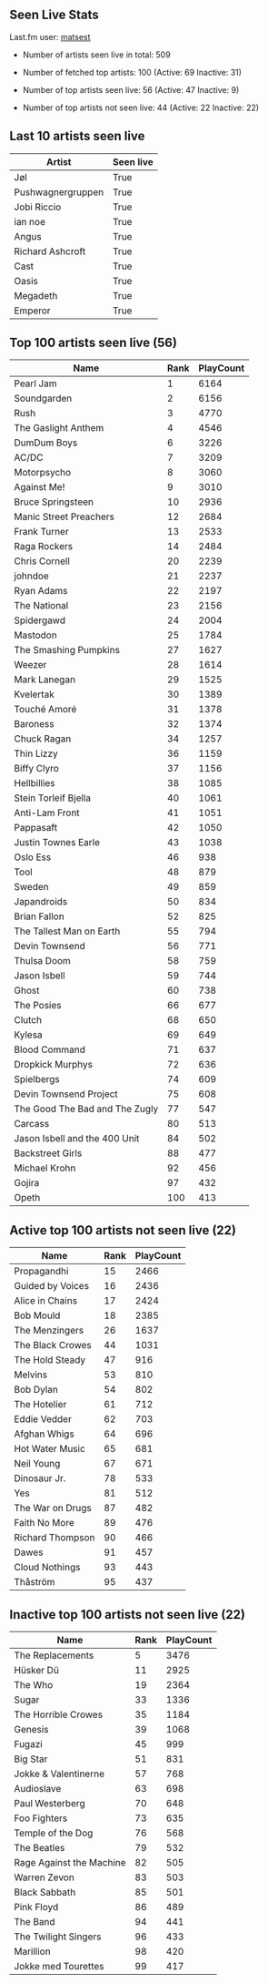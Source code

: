 ## Seen Live Stats

Last.fm user: [matsest](https://www.last.fm/user/matsest)

- Number of artists seen live in total: 509

- Number of fetched top artists: 100 (Active: 69 Inactive: 31)

- Number of top artists seen live: 56 (Active: 47 Inactive: 9)

- Number of top artists not seen live: 44 (Active: 22 Inactive: 22)

## Last 10 artists seen live

Artist            | Seen live
----------------- | ---------
Jøl               | True     
Pushwagnergruppen | True     
Jobi Riccio       | True     
ian noe           | True     
Angus             | True     
Richard Ashcroft  | True     
Cast              | True     
Oasis             | True     
Megadeth          | True     
Emperor           | True     

## Top 100 artists seen live (56)

Name                           | Rank | PlayCount
------------------------------ | ---- | ---------
Pearl Jam                      | 1    | 6164     
Soundgarden                    | 2    | 6156     
Rush                           | 3    | 4770     
The Gaslight Anthem            | 4    | 4546     
DumDum Boys                    | 6    | 3226     
AC/DC                          | 7    | 3209     
Motorpsycho                    | 8    | 3060     
Against Me!                    | 9    | 3010     
Bruce Springsteen              | 10   | 2936     
Manic Street Preachers         | 12   | 2684     
Frank Turner                   | 13   | 2533     
Raga Rockers                   | 14   | 2484     
Chris Cornell                  | 20   | 2239     
johndoe                        | 21   | 2237     
Ryan Adams                     | 22   | 2197     
The National                   | 23   | 2156     
Spidergawd                     | 24   | 2004     
Mastodon                       | 25   | 1784     
The Smashing Pumpkins          | 27   | 1627     
Weezer                         | 28   | 1614     
Mark Lanegan                   | 29   | 1525     
Kvelertak                      | 30   | 1389     
Touché Amoré                   | 31   | 1378     
Baroness                       | 32   | 1374     
Chuck Ragan                    | 34   | 1257     
Thin Lizzy                     | 36   | 1159     
Biffy Clyro                    | 37   | 1156     
Hellbillies                    | 38   | 1085     
Stein Torleif Bjella           | 40   | 1061     
Anti-Lam Front                 | 41   | 1051     
Pappasaft                      | 42   | 1050     
Justin Townes Earle            | 43   | 1038     
Oslo Ess                       | 46   | 938      
Tool                           | 48   | 879      
Sweden                         | 49   | 859      
Japandroids                    | 50   | 834      
Brian Fallon                   | 52   | 825      
The Tallest Man on Earth       | 55   | 794      
Devin Townsend                 | 56   | 771      
Thulsa Doom                    | 58   | 759      
Jason Isbell                   | 59   | 744      
Ghost                          | 60   | 738      
The Posies                     | 66   | 677      
Clutch                         | 68   | 650      
Kylesa                         | 69   | 649      
Blood Command                  | 71   | 637      
Dropkick Murphys               | 72   | 636      
Spielbergs                     | 74   | 609      
Devin Townsend Project         | 75   | 608      
The Good The Bad and The Zugly | 77   | 547      
Carcass                        | 80   | 513      
Jason Isbell and the 400 Unit  | 84   | 502      
Backstreet Girls               | 88   | 477      
Michael Krohn                  | 92   | 456      
Gojira                         | 97   | 432      
Opeth                          | 100  | 413      

## Active top 100 artists not seen live (22)

Name             | Rank | PlayCount
---------------- | ---- | ---------
Propagandhi      | 15   | 2466     
Guided by Voices | 16   | 2436     
Alice in Chains  | 17   | 2424     
Bob Mould        | 18   | 2385     
The Menzingers   | 26   | 1637     
The Black Crowes | 44   | 1031     
The Hold Steady  | 47   | 916      
Melvins          | 53   | 810      
Bob Dylan        | 54   | 802      
The Hotelier     | 61   | 712      
Eddie Vedder     | 62   | 703      
Afghan Whigs     | 64   | 696      
Hot Water Music  | 65   | 681      
Neil Young       | 67   | 671      
Dinosaur Jr.     | 78   | 533      
Yes              | 81   | 512      
The War on Drugs | 87   | 482      
Faith No More    | 89   | 476      
Richard Thompson | 90   | 466      
Dawes            | 91   | 457      
Cloud Nothings   | 93   | 443      
Thåström         | 95   | 437      

## Inactive top 100 artists not seen live (22)

Name                     | Rank | PlayCount
------------------------ | ---- | ---------
The Replacements         | 5    | 3476     
Hüsker Dü                | 11   | 2925     
The Who                  | 19   | 2364     
Sugar                    | 33   | 1336     
The Horrible Crowes      | 35   | 1184     
Genesis                  | 39   | 1068     
Fugazi                   | 45   | 999      
Big Star                 | 51   | 831      
Jokke & Valentinerne     | 57   | 768      
Audioslave               | 63   | 698      
Paul Westerberg          | 70   | 648      
Foo Fighters             | 73   | 635      
Temple of the Dog        | 76   | 568      
The Beatles              | 79   | 532      
Rage Against the Machine | 82   | 505      
Warren Zevon             | 83   | 503      
Black Sabbath            | 85   | 501      
Pink Floyd               | 86   | 489      
The Band                 | 94   | 441      
The Twilight Singers     | 96   | 433      
Marillion                | 98   | 420      
Jokke med Tourettes      | 99   | 417      
